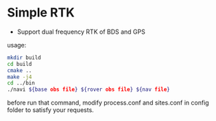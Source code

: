 # Simple RTK
- Support dual frequency RTK of BDS and GPS


usage: 
``` bash
mkdir build
cd build
cmake ..
make -j4
cd ../bin
./navi ${base obs file} ${rover obs file} ${nav file}
```

before run that command, modify process.conf and sites.conf in config folder to 
satisfy your requests.
